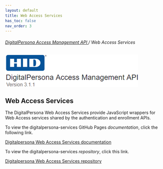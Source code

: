 ```yaml
---
layout: default
title: Web Access Services
has_toc: false
nav_order: 3
---
```


###### [DigitalPersona Access Management API ](https://lenhodgeman.github.io/digitalpersona-access-management-api/)/ Web Access Services  

![](assets/HID-logo.png)  

## Web Access Services  

The DigitalPersona Web Access Services provide JavaScript wrappers for Web Access services shared by the authentication and enrollment APIs.

To view the digitalpersona-services GitHub Pages *documentation*, click the following link.

[Digitalpersona Web Access Services documentation](https://lenhodgeman.github.io/digitalpersona-services/)

To view the digitalpersona-services *repository*, click this link.

[Digitalpersona Web Access Services  repository](https://github.com/LenHodgeman/digitalpersona-services/)
